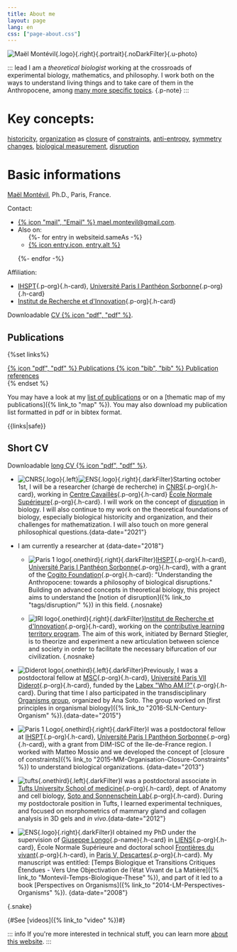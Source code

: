 ```yaml
---
title: About me
layout: page
lang: en
css: ["page-about.css"]
---
```

<div class="h-card wrap">

![Maël Montévil](/assets/me/Montevil.jpg){.logo}{.right}{.portrait}{.noDarkFilter}{.u-photo}

::: lead
I am a *theoretical biologist* working at the crossroads of experimental biology, mathematics, and philosophy. I work both on the ways to understand living things and to take care of them in the Anthropocene, among [many more specific topics](/tags/). {.p-note}
::: 

 # Key concepts:
 <a href="/tags/historicity">historicity</a>,  <a href="/tags/organization">organization</a> as <a href="/tags/closure">closure</a> of <a href="/tags/constraints">constraints</a>, <a href="/tags/anti-entropy">anti-entropy</a>, <a href="/tags/symmetries">symmetry changes</a>, <a href="/tags/measurement">biological measurement</a>, <a href="/tags/disruption">disruption</a>

 
# Basic informations

<p>
<a class="p-name u-url u-uid" href="https://montevil.org">Maël Montévil</a>, <span class="p-honorific-suffix">Ph.D.</span>, <span class="p-locality">Paris</span>, <span class="p-country-name">France</span>. 
</p>

Contact: 
* <a class="u-email" href="mailto:mael.montevil@gmail.com">{% icon "mail", "Email" %} mael.montevil@gmail.com</a>. 
* Also on: <ul class=" horizontalFlex">
{%- for entry in websiteid.sameAs -%}
  <li><a rel="me" href="{{entry.url}}" title="{{entry.alt}}"  class="u-url"  >{% icon entry.icon, entry.alt %}</a></li> 
{%- endfor -%}
</ul>



Affiliation: 
* [IHSPT](https://www.ihpst.cnrs.fr/){.p-org}{.h-card}, [Université Paris I Panthéon Sorbonne](https://www.pantheonsorbonne.fr/){.p-org}{.h-card}
* [Institut de Recherche et d'Innovation](https://www.iri.centrepompidou.fr/){.p-org}{.h-card}


Downloadable  <a class="" href=/assets/pdf/cv_Montevil_2019_en.pdf >CV {% icon "pdf", "pdf" %}</a>.



</div>



<section class="wrap">

# Publications

{%set links%}
<div style="--flow-space: 1em;">
<a  class="buttonlink" href=/assets/pdf/publications_Montevil2-en.pdf >{% icon "pdf", "pdf" %}  Publications </a> 
<a class="buttonlink" href=/assets/bib/bibM.bib >{% icon "bib", "bib" %}  Publication references </a>
</div>
{% endset %}

You may have a look at my [list of publications](/publications/publicationsbyType/)  or on a [thematic map of my publications]({% link_to "map" %}). You may also download my publication list formatted in pdf or in bibtex format.

{{links|safe}}
</section>

<section class="wrap">

# Short CV

Downloadable   <a class="" href=/assets/pdf/cv_Montevil_2019_en.pdf >long CV {% icon "pdf", "pdf" %}</a>.

 

* ![CNRS](/assets/logos/cnrs.png){.logo}{.left}![ENS](/assets/talks/ENS.png){.logo}{.right}{.darkFilter}Starting october 1st, I will be a researcher (chargé de recherche) in [CNRS](http://www.cnrs.fr/){.p-org}{.h-card}, working in [Centre Cavaillès](https://www.republique-des-savoirs.fr/centre-cavailles){.p-org}{.h-card} [École Normale Supérieure](https://www.ens.fr/){.p-org}{.h-card}.
I will work on the concept of <a href="/tags/disruption">disruption</a> in biology.
I will also continue to my work on the theoretical foundations of biology, especially biological historicity and organization, and their challenges for mathematization. 
I will also touch on more general philosophical questions.{data-date="2021"}
* I am currently a researcher at {data-date="2018"}
    * ![Paris 1 logo](/assets/logos/paris1.svg){.onethird}{.right}{.darkFilter}[IHSPT](https://www.ihpst.cnrs.fr/){.p-org}{.h-card}, [Université Paris I Panthéon Sorbonne](https://www.pantheonsorbonne.fr/){.p-org}{.h-card}, with a grant of the [Cogito Foundation](https://www.cogitofoundation.ch/en/home){.p-org}{.h-card}: "Understanding the Anthropocene: towards a philosophy of biological disruptions." 
    Building on advanced concepts in theoretical biology, this project aims to understand the [notion of disruption]({% link_to "tags/disruption/" %}) in this field. {.nosnake}
    
    * ![IRI logo](/assets/logos/iri.png){.onethird}{.right}{.darkFilter}[Institut de Recherche et d'Innovation](https://www.iri.centrepompidou.fr/){.p-org}{.h-card}, working on the [contributive learning territory program](https://recherchecontributive.org/).
    The aim of this work, initiated by Bernard Stiegler, is to theorize and experiment a new articulation between science and society in order to facilitate the necessary bifurcation of our civilization. {.nosnake}
    
* ![Diderot logo](/assets/logos/diderot.png){.onethird}{.left}{.darkFilter}Previously, I was a postdoctoral fellow at [MSC](http://www.msc.univ-paris-diderot.fr/){.p-org}{.h-card}, [Université Paris VII Diderot](https://u-paris.fr/){.p-org}{.h-card}, funded by the [Labex "Who AM I?"](http://www.labex-whoami.org/){.p-org}{.h-card}. During that time I also participated in the transdisciplinary [Organisms group](https://chairepascalbio.wordpress.com/), organized by Ana Soto. The group worked on [first principles in organismal biology]({% link_to "2016-SLN-Century-Organism" %}).{data-date="2015"}
* ![Paris 1 Logo](/assets/logos/paris1.svg){.onethird}{.right}{.darkFilter}I was a postdoctoral fellow at [IHSPT](https://www.ihpst.cnrs.fr/){.p-org}{.h-card}, [Université Paris I Panthéon Sorbonne](https://www.pantheonsorbonne.fr/){.p-org}{.h-card}, with a grant from DIM-ISC of the île-de-France region. I worked with Matteo Mossio and we developed the concept of [closure of constraints]({% link_to "2015-MM-Organisation-Closure-Constraints" %}) to understand biological organizations. {data-date="2013"}
* ![tufts](/assets/logos/tufts.png){.onethird}{.left}{.darkFilter}I was a postdoctoral associate in [Tufts University School of medicine](https://medicine.tufts.edu/){.p-org}{.h-card}, dept. of Anatomy and cell biology, [Soto and Sonnenschein Lab](https://sites.tufts.edu/sotosonnlab/){.p-org}{.h-card}. During my postdoctorale position in Tufts, I learned experimental techniques, and focused on morphometrics of mammary gland and collagen analysis in 3D gels and _in vivo_.{data-date="2012"}
* ![ENS](/assets/talks/ENS.png){.logo}{.right}{.darkFilter}I obtained my PhD under the supervision of [Giuseppe Longo](https://www.di.ens.fr/users/longo/){.p-name}{.h-card} in [LIENS](https://www.di.ens.fr/){.p-org}{.h-card}, École Normale Supérieure and doctoral school [Frontières du vivant](https://www.fdv-paris.org/){.p-org}{.h-card}, in [Paris V, Descartes](https://www.univ-paris5.fr/){.p-org}{.h-card}.
My manuscript was entitled: [Temps Biologique et Transitions Critiques Étendues - Vers Une Objectivation de l’état Vivant de La Matière]({% link_to "Montevil-Temps-Biologique-These" %}), and part of it led to a book [Perspectives on Organisms]({% link_to  "2014-LM-Perspectives-Organisms" %}). {data-date="2008"}

{.snake}

</section>

{#See [videos]({% link_to "video" %})#}

::: info
If you're more interested in technical stuff, you can learn more [about this website](/about/the-website.html).
:::

